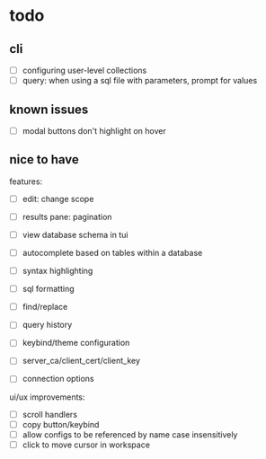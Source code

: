 # todo

## cli
- [ ] configuring user-level collections
- [ ] query: when using a sql file with parameters, prompt for values

## known issues
- [ ] modal buttons don't highlight on hover

## nice to have

features:
- [ ] edit: change scope
- [ ] results pane: pagination
- [ ] view database schema in tui
- [ ] autocomplete based on tables within a database
- [ ] syntax highlighting
- [ ] sql formatting
- [ ] find/replace
- [ ] query history
- [ ] keybind/theme configuration
- [ ] server_ca/client_cert/client_key
- [ ] connection options


ui/ux improvements:
- [ ] scroll handlers
- [ ] copy button/keybind
- [ ] allow configs to be referenced by name case insensitively
- [ ] click to move cursor in workspace